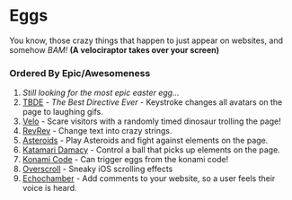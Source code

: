 # Eggs

You know, those crazy things that happen to just appear on websites, and somehow *BAM!* **(A velociraptor takes over your screen)**

### Ordered By Epic/Awesomeness

  1. *Still looking for the most epic easter egg...*
  2. [TBDE](https://github.com/TrevorJTClarke/tbde) - *The Best Directive Ever* - Keystroke changes all avatars on the page to laughing gifs.
  3. [Velo](http://zurb.com/playground/jquery-raptorize) - Scare visitors with a randomly timed dinosaur trolling the page!
  4. [RevRev](http://stephenplusplus.github.io/revrev.js/) - Change text into crazy strings.
  5. [Asteroids](https://github.com/erkie/erkie.github.com) - Play Asteroids and fight against elements on the page.
  6. [Katamari Damacy](http://kathack.com/) - Control a ball that picks up elements on the page.
  7. [Konami Code](http://code.snaptortoise.com/konami-js/) - Can trigger eggs from the konami code!
  8. [Overscroll](https://github.com/tholman/overscroll) - Sneaky iOS scrolling effects
  9. [Echochamber](https://github.com/tessalt/echo-chamber-js) - Add comments to your website, so a user feels their voice is heard.
